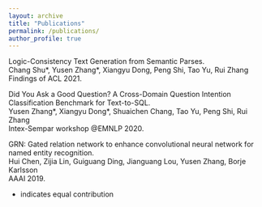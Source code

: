 ```yaml
---
layout: archive
title: "Publications"
permalink: /publications/
author_profile: true
---
```


Logic-Consistency Text Generation from Semantic Parses. \
Chang Shu*, Yusen Zhang*, Xiangyu Dong, Peng Shi, Tao Yu, Rui Zhang\
Findings of ACL 2021.

Did You Ask a Good Question? A Cross-Domain Question Intention Classification Benchmark for Text-to-SQL.\
Yusen Zhang*, Xiangyu Dong*, Shuaichen Chang, Tao Yu, Peng Shi, Rui Zhang\
Intex-Sempar workshop @EMNLP 2020.

GRN: Gated relation network to enhance convolutional neural network for named entity recognition.\
Hui Chen, Zijia Lin, Guiguang Ding, Jianguang Lou, Yusen Zhang, Borje Karlsson\
AAAI 2019.

* indicates equal contribution